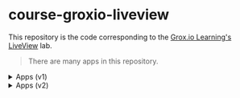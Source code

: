 # course-groxio-liveview

This repository is the code corresponding to the [Grox.io Learning's LiveView](https://grox.io/language/liveview/course) lab.

> There are many apps in this repository.

<details><summary>Apps (v1)</summary>

## [Duit](duit/README.md)

> The phoenix app w/ default `phx.gen.live`.

![demo-3](https://user-images.githubusercontent.com/456260/221549854-71414e68-21ba-4ea8-ad42-0fa617d8165e.gif)

## [Memz](memz/README.md)

> The phoenix app for memorizing texts.

![demo-4](https://user-images.githubusercontent.com/456260/231051681-6176057e-2475-405a-8ca4-eec23d033451.gif)
  
## [Auth](auth/README.md)

> The phoenix app w/ default `phx.gen.auth`.

![demo-5](https://user-images.githubusercontent.com/456260/231049445-73054d79-af0f-4836-9058-2cadbe4d7b7e.gif)

</details>

<details><summary>Apps (v2)</summary>

## [Dazzle](dazzle/README.md)

![demo-1](https://user-images.githubusercontent.com/456260/219923055-0aeee988-88d4-4322-80e2-6ebd7491f463.gif)

## [Count](count/README.md)

![demo-2](https://user-images.githubusercontent.com/456260/221549823-7aefca28-635a-4732-9c4b-bedcd8344df7.gif)

</details>
